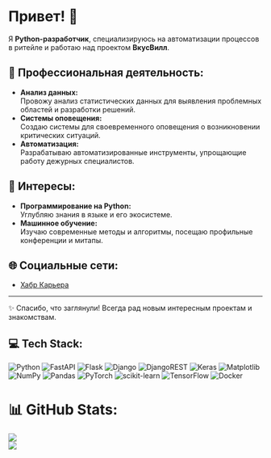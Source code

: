 # Привет! 👋  

Я **Python-разработчик**, специализируюсь на автоматизации процессов в ритейле и работаю над проектом **ВкусВилл**.  

## 🔧 Профессиональная деятельность:  
- **Анализ данных:**  
  Провожу анализ статистических данных для выявления проблемных областей и разработки решений.  
- **Системы оповещения:**  
  Создаю системы для своевременного оповещения о возникновении критических ситуаций.  
- **Автоматизация:**  
  Разрабатываю автоматизированные инструменты, упрощающие работу дежурных специалистов.  

## 🎯 Интересы:  
- **Программирование на Python:**  
  Углубляю знания в языке и его экосистеме.  
- **Машинное обучение:**  
  Изучаю современные методы и алгоритмы, посещаю профильные конференции и митапы.  

## 🌐 Социальные сети:  
- [Хабр Карьера](https://career.habr.com/valeriysh1)  

---

✨ Спасибо, что заглянули! Всегда рад новым интересным проектам и знакомствам.  

## 💻 Tech Stack:  
![Python](https://img.shields.io/badge/python-3670A0?style=for-the-badge&logo=python&logoColor=ffdd54) 
![FastAPI](https://img.shields.io/badge/FastAPI-005571?style=for-the-badge&logo=fastapi) 
![Flask](https://img.shields.io/badge/flask-%23000.svg?style=for-the-badge&logo=flask&logoColor=white) 
![Django](https://img.shields.io/badge/django-%23092E20.svg?style=for-the-badge&logo=django&logoColor=white) 
![DjangoREST](https://img.shields.io/badge/DJANGO-REST-ff1709?style=for-the-badge&logo=django&logoColor=white&color=ff1709&labelColor=gray) 
![Keras](https://img.shields.io/badge/Keras-%23D00000.svg?style=for-the-badge&logo=Keras&logoColor=white) 
![Matplotlib](https://img.shields.io/badge/Matplotlib-%23ffffff.svg?style=for-the-badge&logo=Matplotlib&logoColor=black) 
![NumPy](https://img.shields.io/badge/numpy-%23013243.svg?style=for-the-badge&logo=numpy&logoColor=white) 
![Pandas](https://img.shields.io/badge/pandas-%23150458.svg?style=for-the-badge&logo=pandas&logoColor=white) 
![PyTorch](https://img.shields.io/badge/PyTorch-%23EE4C2C.svg?style=for-the-badge&logo=PyTorch&logoColor=white) 
![scikit-learn](https://img.shields.io/badge/scikit--learn-%23F7931E.svg?style=for-the-badge&logo=scikit-learn&logoColor=white) 
![TensorFlow](https://img.shields.io/badge/TensorFlow-%23FF6F00.svg?style=for-the-badge&logo=TensorFlow&logoColor=white) 
![Docker](https://img.shields.io/badge/docker-%230db7ed.svg?style=for-the-badge&logo=docker&logoColor=white)  

# 📊 GitHub Stats:
![](https://github-readme-stats.vercel.app/api?username=sha-bash&theme=default&hide_border=false&include_all_commits=true&count_private=true)<br/>
![](https://github-readme-stats.vercel.app/api/top-langs/?username=sha-bash&theme=default&hide_border=false&include_all_commits=true&count_private=true&layout=compact)

